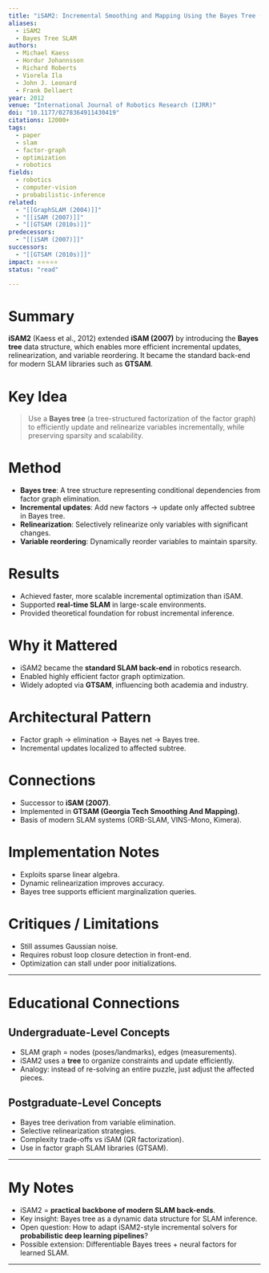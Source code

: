 ```yaml
---
title: "iSAM2: Incremental Smoothing and Mapping Using the Bayes Tree (2012)"
aliases:
  - iSAM2
  - Bayes Tree SLAM
authors:
  - Michael Kaess
  - Hordur Johannsson
  - Richard Roberts
  - Viorela Ila
  - John J. Leonard
  - Frank Dellaert
year: 2012
venue: "International Journal of Robotics Research (IJRR)"
doi: "10.1177/0278364911430419"
citations: 12000+
tags:
  - paper
  - slam
  - factor-graph
  - optimization
  - robotics
fields:
  - robotics
  - computer-vision
  - probabilistic-inference
related:
  - "[[GraphSLAM (2004)]]"
  - "[[iSAM (2007)]]"
  - "[[GTSAM (2010s)]]"
predecessors:
  - "[[iSAM (2007)]]"
successors:
  - "[[GTSAM (2010s)]]"
impact: ⭐⭐⭐⭐⭐
status: "read"

---
```


# Summary
**iSAM2** (Kaess et al., 2012) extended **iSAM (2007)** by introducing the **Bayes tree** data structure, which enables more efficient incremental updates, relinearization, and variable reordering. It became the standard back-end for modern SLAM libraries such as **GTSAM**.

# Key Idea
> Use a **Bayes tree** (a tree-structured factorization of the factor graph) to efficiently update and relinearize variables incrementally, while preserving sparsity and scalability.

# Method
- **Bayes tree**: A tree structure representing conditional dependencies from factor graph elimination.  
- **Incremental updates**: Add new factors → update only affected subtree in Bayes tree.  
- **Relinearization**: Selectively relinearize only variables with significant changes.  
- **Variable reordering**: Dynamically reorder variables to maintain sparsity.  

# Results
- Achieved faster, more scalable incremental optimization than iSAM.  
- Supported **real-time SLAM** in large-scale environments.  
- Provided theoretical foundation for robust incremental inference.  

# Why it Mattered
- iSAM2 became the **standard SLAM back-end** in robotics research.  
- Enabled highly efficient factor graph optimization.  
- Widely adopted via **GTSAM**, influencing both academia and industry.  

# Architectural Pattern
- Factor graph → elimination → Bayes net → Bayes tree.  
- Incremental updates localized to affected subtree.  

# Connections
- Successor to **iSAM (2007)**.  
- Implemented in **GTSAM (Georgia Tech Smoothing And Mapping)**.  
- Basis of modern SLAM systems (ORB-SLAM, VINS-Mono, Kimera).  

# Implementation Notes
- Exploits sparse linear algebra.  
- Dynamic relinearization improves accuracy.  
- Bayes tree supports efficient marginalization queries.  

# Critiques / Limitations
- Still assumes Gaussian noise.  
- Requires robust loop closure detection in front-end.  
- Optimization can stall under poor initializations.  

---

# Educational Connections

## Undergraduate-Level Concepts
- SLAM graph = nodes (poses/landmarks), edges (measurements).  
- iSAM2 uses a **tree** to organize constraints and update efficiently.  
- Analogy: instead of re-solving an entire puzzle, just adjust the affected pieces.  

## Postgraduate-Level Concepts
- Bayes tree derivation from variable elimination.  
- Selective relinearization strategies.  
- Complexity trade-offs vs iSAM (QR factorization).  
- Use in factor graph SLAM libraries (GTSAM).  

---

# My Notes
- iSAM2 = **practical backbone of modern SLAM back-ends**.  
- Key insight: Bayes tree as a dynamic data structure for SLAM inference.  
- Open question: How to adapt iSAM2-style incremental solvers for **probabilistic deep learning pipelines**?  
- Possible extension: Differentiable Bayes trees + neural factors for learned SLAM.  

---
